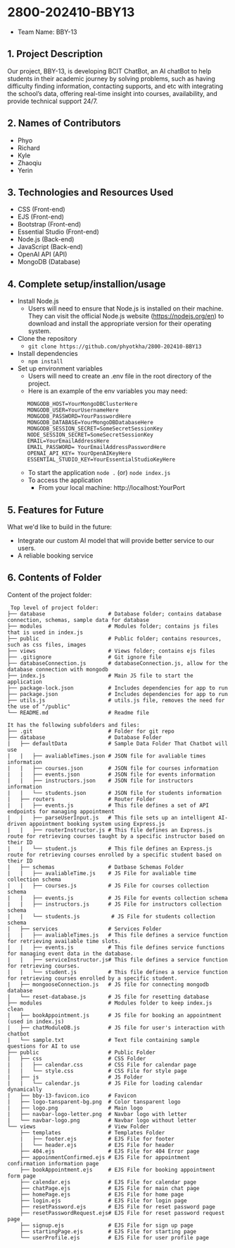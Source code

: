 # 2800-202410-BBY13
* Team Name: BBY-13
## 1. Project Description
Our project, BBY-13, is developing BCIT ChatBot, an AI chatBot to help students in their academic journey by solving problems, such as having difficulty finding information, contacting supports, and etc with integrating the school’s data, offering real-time insight into courses, availability, and provide technical support 24/7.

## 2. Names of Contributors
* Phyo
* Richard 
* Kyle
* Zhaoqiu
* Yerin
	
## 3. Technologies and Resources Used
* CSS (Front-end)
* EJS (Front-end)
* Bootstrap (Front-end)
* Essential Studio (Front-end)
* Node.js (Back-end)
* JavaScript (Back-end)
* OpenAI API (API)
* MongoDB (Database)

## 4. Complete setup/installion/usage
* Install Node.js 
    * Users will need to ensure that Node.js is installed on their machine. They can visit the official Node.js website (https://nodejs.org/en) to download and install the appropriate version for their operating system.
* Clone the repository
    * `git clone https://github.com/phyotkha/2800-202410-BBY13 `
* Install dependencies
    * `npm install` 
* Set up environment variables
    * Users will need to create an .env file in the root directory of the project. 
    * Here is an example of the env variables you may need: 
    ```PORT= YourDesiredPortHere
       MONGODB_HOST=YourMongoDBClusterHere
       MONGODB_USER=YourUsernameHere
       MONGODB_PASSWORD=YourPasswordHere
       MONGODB_DATABASE=YourMongoDBDatabaseHere
       MONGODB_SESSION_SECRET=SomeSecretSessionKey
       NODE_SESSION_SECRET=SomeSecretSessionKey
       EMAIL=YourEmailAddressHere
       EMAIL_PASSWORD= YourEmailAddressPasswordHere
       OPENAI_API_KEY= YourOpenAIKeyHere
       ESSENTIAL_STUDIO_KEY=YourEssentialStudioKeyHere
    ```
    * To start the application
    `node .`
    (or)
    `node index.js`
    * To access the application
      * From your local machine: http://localhost:YourPort

## 5. Features for Future
What we'd like to build in the future:
* Integrate our custom AI model that will provide better service to our users.
* A reliable booking service

## 6. Contents of Folder
Content of the project folder:

```
 Top level of project folder: 
├── database                    # Database folder; contains database connection, schemas, sample data for database
├── modules                     # Modules folder; contains js files that is used in index.js
├── public                      # Public folder; contains resources, such as css files, images
├── views                       # Views folder; contains ejs files 
├── .gitignore                  # Git ignore file
├── databaseConnection.js       # databaseConnection.js, allow for the database connection with mongodb 
├── index.js                    # Main JS file to start the application 
├── package-lock.json           # Includes dependencies for app to run
├── package.json                # Includes dependencies for app to run
├── utils.js                    # utils.js file, removes the need for the use of "/public"
└── README.md                   # Readme file

It has the following subfolders and files:
├── .git                        # Folder for git repo
├── database                    # Database Folder
|   ├── defaultData             # Sample Data Folder That Chatbot will use
|   |   ├── avaliableTimes.json # JSON file for avaliable times information
|   |   ├── courses.json        # JSON file for courses information
|   |   ├── events.json         # JSON file for events information
|   |   ├── instructors.json    # JSON file for instructors information
|   |   └── students.json       # JSON file for students information
|   ├── routers                 # Router Folder
|   |   ├── events.js           # This file defines a set of API endpoints for managing appointment
|   |   ├── parseUserInput.js   # This file sets up an intelligent AI-driven appointment booking system using Express.js
|   |   ├── routerInstructor.js # This file defines an Express.js route for retrieving courses taught by a specific instructor based on their ID
|   |   └── student.js          # This file defines an Express.js route for retrieving courses enrolled by a specific student based on their ID
|   ├── schemas                 # Datbase Schemas Folder
|   |   ├── avaliableTime.js    # JS File for avaliable time collection schema
|   |   ├── courses.js          # JS File for courses collection schema
|   |   ├── events.js           # JS File for events collection schema
|   |   ├── instructors.js      # JS File for instructors collection schema
|   |   └── students.js          # JS File for students collection schema
|   ├── services                # Services Folder
|   |   ├── avaliableTimes.js   # This file defines a service function for retrieving available time slots.
|   |   ├── events.js           # This file defines service functions for managing event data in the database.
|   |   ├── serviceInstructor.js# This file defines a service function for retrieving courses.
|   |   └── student.js          # This file defines a service function for retrieving courses enrolled by a specific student.
|   ├── mongooseConnection.js   # JS file for connecting mongodb database
|   └── reset-database.js       # JS file for resetting database
├── modules                     # Modules folder to keep index.js clean
|   ├── bookAppointment.js      # JS file for booking an appointment (used in index.js)
|   ├── chatModuleDB.js         # JS file for user's interaction with chatbot
|   └── sample.txt              # Text file containing sample questions for AI to use
├── public                      # Public Folder
|   ├── css                     # CSS Folder
|   |   ├── calendar.css        # CSS File for calendar page
|   |   └── style.css           # CSS File for style page
|   ├── js                      # JS Folder
|   |   └── calendar.js         # JS File for loading calendar dynamically
|   ├── bby-13-favicon.ico      # Favicon
|   ├── logo-tansparent-bg.png  # Color tansparent logo
|   ├── logo.png                # Main logo  
|   ├── navbar-logo-letter.png  # Navbar logo with letter
|   └── navbar-logo.png         # Navbar logo without letter
└── views                       # View Folder
    ├── templates               # Templates Folder
    |   ├── footer.ejs          # EJS File for footer
    |   └── header.ejs          # EJS File for header
    ├── 404.ejs                 # EJS File for 404 Error page
    ├── appoinmentConfirmed.ejs # EJS File for appointment confirmation information page
    ├── bookAppointment.ejs     # EJS File for booking appointment form page
    ├── calendar.ejs            # EJS File for calendar page
    ├── chatPage.ejs            # EJS File for main chat page
    ├── homePage.ejs            # EJS File for home page
    ├── login.ejs               # EJS File for login page
    ├── resetPassword.ejs       # EJS File for reset password page
    ├── resetPasswordRequest.ejs# EJS File for reset password request page
    ├── signup.ejs              # EJS File for sign up page
    ├── startingPage.ejs        # EJS File for starting page 
    └── userProfile.ejs         # EJS File for user profile page
